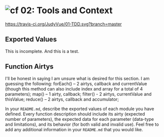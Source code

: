 ![cf](https://i.imgur.com/7v5ASc8.png) 02: Tools and Context
======
https://travis-ci.org/JudyVue/01-TDD.svg?branch=master

##  Exported Values
This is incomplete. And this is a test.

## Function Airtys
I'll be honest in saying I am unsure what is desired for this section. I am guessing the following:
forEach() – 2 airtys, callback and currentValue (though this method can also include index and array for a total of 4 parameters);
map() – 1 airty, callback;
filter() - 2 airtys, currentValue and thisValue;
reduce() – 2 airtys, callback and accumulator;



In your `README.md`, describe the exported values of each module you have defined. Every function description should include its airty (expected number of parameters), the expected data for each parameter (data-type and limitations), and its behavior (for both valid and invalid use). Feel free to add any additional information in your `README.md` that you would like.
